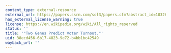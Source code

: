 ```yaml
---
content_type: external-resource
external_url: https://papers.ssrn.com/sol3/papers.cfm?abstract_id=1032632
has_external_license_warning: true
license: https://en.wikipedia.org/wiki/All_rights_reserved
status: ''
title: '"Two Genes Predict Voter Turnout."'
uid: 38ecd456-6b17-4823-9e72-b4bb1bc42549
wayback_url: ''
---
```

